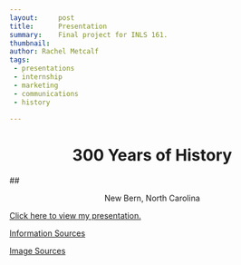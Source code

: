 ```yaml
---
layout:     post
title:      Presentation 
summary:    Final project for INLS 161.
thumbnail: 
author: Rachel Metcalf
tags:
 - presentations
 - internship
 - marketing
 - communications
 - history
 
---
```


# <center>300 Years of History</center>
##<center>New Bern, North Carolina</center>

<a href="http://rcmetcalf.github.io/inls161-revealjs-template">Click here to view my presentation.</a>

<a href="rcmetcalf.github.io/information-sources.txt">Information Sources</a>

<a href="rcmetcalf.github.io/image-sources.txt">Image Sources</a>